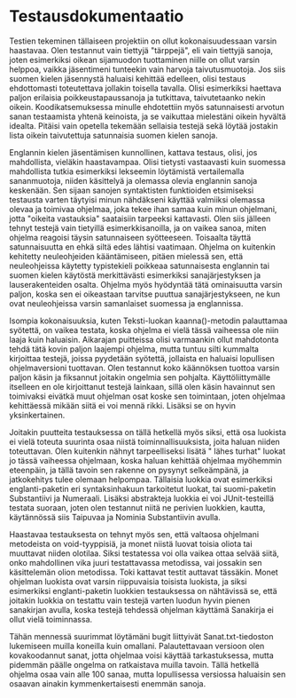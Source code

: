 # Testausdokumentaatio

Testien tekeminen tällaiseen projektiin on ollut kokonaisuudessaan varsin haastavaa. Olen testannut vain tiettyjä "tärppejä", 
eli vain tiettyjä sanoja, joten esimerkiksi oikean sijamuodon tuottaminen niille on ollut varsin helppoa, vaikka jäsentimeni
tunteekin vain harvoja taivutusmuotoja. Jos siis suomen kielen jäsennystä haluaisi kehittää edelleen, olisi testaus ehdottomasti
toteutettava jollakin toisella tavalla. Olisi esimerkiksi haettava paljon erilaisia poikkeustapaussanoja ja tutkittava,
taivutetaanko nekin oikein. Koodikatsemuksessa minulle ehdotettiin myös satunnaisesti arvotun sanan testaamista yhtenä keinoista,
ja se vaikuttaa mielestäni oikein hyvältä idealta. Pitäisi vain opetella tekemään sellaisia testejä sekä löytää jostakin lista
oikein taivutettuja satunnaisia suomen kielen sanoja.

Englannin kielen jäsentämisen kunnollinen, kattava testaus, olisi, jos mahdollista, vieläkin haastavampaa. Olisi tietysti
vastaavasti kuin suomessa mahdollista tutkia esimerkiksi lekseemin löytämistä vertailemalla sananmuotoja, niiden käsittelyä
ja olemassa olevia englannin sanoja keskenään. Sen sijaan sanojen syntaktisten funktioiden etsimiseksi testausta varten täytyisi
minun nähdäkseni käyttää valmiiksi olemassa olevaa ja toimivaa ohjelmaa, joka tekee ihan samaa kuin minun ohjelmani, jotta
"oikeita vastauksia" saataisiin tarpeeksi kattavasti. Olen siis jälleen tehnyt testejä vain tietyillä esimerkkisanoilla, ja
on vaikea sanoa, miten ohjelma reagoisi täysin satunnaiseen syötteeseen. Toisaalta täyttä satunnaisuutta en ehkä siltä edes
lähtisi vaatimaan. Ohjelma on kuitenkin kehitetty neuleohjeiden kääntämiseen, pitäen mielessä sen, että neuleohjeissa käytetty
typistekieli poikkeaa satunnaisesta englannin tai suomen kielen käytöstä merkittävästi esimerkiksi sanajärjestyksen ja
lauserakenteiden osalta. Ohjelma myös hyödyntää tätä ominaisuutta varsin paljon, koska sen ei oikeastaan tarvitse puuttua 
sanajärjestykseen, ne kun ovat neuleohjeissa varsin samanlaiset suomessa ja englannissa.

Isompia kokonaisuuksia, kuten Teksti-luokan kaanna()-metodin palauttamaa syötettä, on vaikea testata, koska ohjelma ei vielä
tässä vaiheessa ole niin laaja kuin haluaisin. Aikarajan puitteissa olisi varmaankin ollut mahdotonta tehdä tätä kovin paljon
laajempi ohjelma, mutta tuntuu silti kummalta kirjoittaa testejä, joissa pyydetään syötettä, jollaista en haluaisi lopullisen
ohjelmaversioni tuottavan. Olen testannut koko käännöksen tuottoa varsin paljon käsin ja fiksannut joitakin ongelmia sen pohjalta.
Käyttöliittymälle itselleen en ole kirjoittanut testejä lainkaan, sillä olen käsin havainnut sen toimivaksi eivätkä muut ohjelman
osat koske sen toimintaan, joten ohjelmaa kehittäessä mikään siitä ei voi mennä rikki. Lisäksi se on hyvin yksinkertainen.

Joitakin puutteita testauksessa on tällä hetkellä myös siksi, että osa luokista ei vielä toteuta suurinta osaa niistä
toiminnallisuuksista, joita haluan niiden toteuttavan. Olen kuitenkin nähnyt tarpeelliseksi lisätä " lähes turhat" luokat jo 
tässä vaiheessa ohjelmaan, koska haluan kehittää ohjelmaa myöhemmin eteenpäin, ja tällä tavoin sen rakenne on pysynyt
selkeämpänä, ja jatkokehitys tulee olemaan helpompaa. Tällaisia luokkia ovat esimerkiksi englanti-paketin eri syntaksinhakuun
tarkoitetut luokat, tai suomi-paketin Substantiivi ja Numeraali. Lisäksi abstrakteja luokkia ei voi JUnit-testeillä testata
suoraan, joten olen testannut niitä ne perivien luokkien, kautta, käytännössä siis Taipuvaa ja Nominia Substantiivin avulla.

Haastavaa testauksesta on tehnyt myös sen, että valtaosa ohjelmani metodeista on void-tyyppisiä, ja monet niistä luovat
toisia oliota tai muuttavat niiden olotilaa. Siksi testatessa voi olla vaikea ottaa selvää siitä, onko mahdollinen vika juuri
testattavassa metodissa, vai jossakin sen käsittelemän olion metodissa. Toki kattavat testit auttavat tässäkin. Monet ohjelman
luokista ovat varsin riippuvaisia toisista luokista, ja siksi esimerkiksi englanti-paketin luokkien testauksessa on nähtävissä
se, että joitakin luokkia on testattu vain testejä varten luodun hyvin pienen sanakirjan avulla, koska testejä tehdessä
ohjelman käyttämä Sanakirja ei ollut vielä toiminnassa.

Tähän mennessä suurimmat löytämäni bugit liittyivät Sanat.txt-tiedoston lukemiseen muilla koneilla kuin omallani. Palautettavaan
versioon olen kovakoodannut sanat, jotta ohjelmaa voisi käyttää tarkastuksessa, mutta pidemmän päälle ongelma on ratkaistava
muilla tavoin. Tällä hetkellä ohjelma osaa vain alle 100 sanaa, mutta lopullisessa versiossa haluaisin sen osaavan ainakin
kymmenkertaisesti enemmän sanoja.
